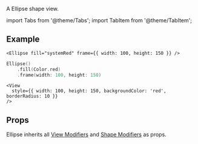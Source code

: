 ---
---

A Ellipse shape view.

import Tabs from '@theme/Tabs';
import TabItem from '@theme/TabItem';

## Example

<Tabs>
<TabItem value="srn" label="swiftui-react-native">

```tsx
<Ellipse fill="systemRed" frame={{ width: 100, height: 150 }} />
```

</TabItem>
<TabItem value="swiftui" label="SwiftUI">

```swift
Ellipse()
    .fill(Color.red)
    .frame(width: 100, height: 150)
```

</TabItem>
<TabItem value="react-native" label="React Native">

```tsx
<View
  style={{ width: 100, height: 150, backgroundColor: 'red', borderRadius: 10 }}
/>
```

</TabItem>
</Tabs>

## Props

Ellipse inherits all [View Modifiers](../modifiers#view-modifiers) and [Shape Modifiers](../modifiers#text-modifiers) as props.
